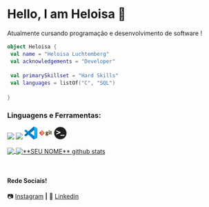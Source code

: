 <h1> Hello, I am Heloisa 👋 </h1>

Atualmente cursando programação e desenvolvimento de software !


```kotlin
object Heloisa {
 val name = "Heloisa Luchtemberg"
 val acknowledgements = "Developer"
 
 val primarySkillset = "Hard Skills"
 val languages = listOf("C", "SQL") 

}
```

<h3> Linguagens e Ferramentas: </h3>  

<code><img height="30" src="https://img2.gratispng.com/20180426/dhq/kisspng-logo-c-5ae210bc560be0.5580505615247648603525.jpg"></code>
<code><img height="30" src="https://cdn-icons-png.flaticon.com/512/3161/3161158.png"></code>
<code><img height="30" src="https://raw.githubusercontent.com/github/explore/80688e429a7d4ef2fca1e82350fe8e3517d3494d/topics/visual-studio-code/visual-studio-code.png"></code>
<code><img height="30" src="https://raw.githubusercontent.com/github/explore/80688e429a7d4ef2fca1e82350fe8e3517d3494d/topics/git/git.png"></code>
<code><img height="30" src="https://raw.githubusercontent.com/github/explore/80688e429a7d4ef2fca1e82350fe8e3517d3494d/topics/terminal/terminal.png"></code>




<a href="https://github.com/Hlucht">
  <img align="center" src="https://github-readme-stats.vercel.app/api/top-langs/?username=Hlucht&theme=dracula&hide_langs_below=1" />
</a>

<a href="https://github.com/Hlucht">
 <img align="center" src="https://github-readme-stats.vercel.app/api?username=Hlucht&show_icons=true&theme=dracula&line_height=27" alt="**SEU NOME** github stats"/>
</a>

[instagram]: https://www.instagram.com/hlucht_/
[linkedin]: https://www.linkedin.com/in/heloisa-luchtemberg/
<br>

#### Rede Sociais!

📷 [Instagram][instagram] **|** 
👔 [Linkedin][linkedin]
